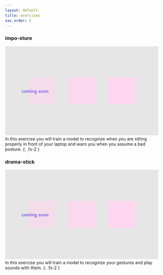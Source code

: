 ```yaml
---
layout: default
title: exercises
nav_order: 2
---
```




### impo-sture

![alt text](./assets/placeholder.png "posture-thing")
In this exercise you will train a model to recognize when you are sitting properly in front of your laptop and warn you when you assume a bad posture.
{: .fs-2 }



### drama-stick

![alt text](./assets/placeholder.png "aida bellissima")
In this exercise you will train a model to recognize your gestures and play sounds with them.
{: .fs-2 }


